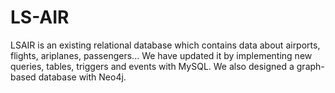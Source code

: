 # LS-AIR
LSAIR is an existing relational database which contains data about airports, flights, ariplanes, passengers... We have updated it by implementing new queries, tables, triggers and events with MySQL. We also designed a graph-based database with Neo4j.
